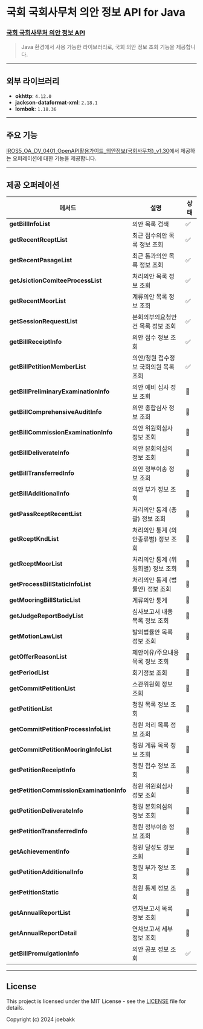 # 국회 국회사무처 의안 정보 API for Java

### [국회 국회사무처 의안 정보 API](https://www.data.go.kr/data/3037286/openapi.do) ###
> Java 환경에서 사용 가능한 라이브러리로, 국회 의안 정보 조회 기능을 제공합니다.

---

## 외부 라이브러리 ##
- **okhttp**: `4.12.0`
- **jackson-dataformat-xml**: `2.18.1`
- **lombok**: `1.18.36`

---

## 주요 기능 ##
[IROS5_OA_DV_0401_OpenAPI활용가이드_의안정보(국회사무처)_v1.30](https://www.data.go.kr/data/3037286/openapi.do)에서 제공하는 오퍼레이션에 대한 기능을 제공합니다.

---

## 제공 오퍼레이션 ##

| 메서드 | 설명 | 상태 |
| --- | --- |----|
| **getBillInfoList** | 의안 목록 검색 | ✅  |
| **getRecentRceptList** | 최근 접수의안 목록 정보 조회 | ✅  |
| **getRecentPasageList** | 최근 통과의안 목록 정보 조회 | ✅  |
| **getJsictionComiteeProcessList** | 처리의안 목록 정보 조회 | ✅  |
| **getRecentMoorList** | 계류의안 목록 정보 조회 | ✅  |
| **getSessionRequestList** | 본회의부의요청안건 목록 정보 조회 | ✅  |
| **getBillReceiptInfo** | 의안 접수 정보 조회 | ✅  |
| **getBillPetitionMemberList** | 의안/청원 접수정보 국회의원 목록 조회 | ✅  |
| **getBillPreliminaryExaminationInfo** | 의안 예비 심사 정보 조회 | 🔲 |
| **getBillComprehensiveAuditInfo** | 의안 종합심사 정보 조회 | 🔲 |
| **getBillCommissionExaminationInfo** | 의안 위원회심사 정보 조회 | 🔲 |
| **getBillDeliverateInfo** | 의안 본회의심의 정보 조회 | 🔲 |
| **getBillTransferredInfo** | 의안 정부이송 정보 조회 | 🔲 |
| **getBillAdditionalInfo** | 의안 부가 정보 조회 | 🔲 |
| **getPassRceptRecentList** | 처리의안 통계 (총괄) 정보 조회 | 🔲 |
| **getRceptKndList** | 처리의안 통계 (의안종류별) 정보 조회 | 🔲 |
| **getRceptMoorList** | 처리의안 통계 (위원회별) 정보 조회 | 🔲 |
| **getProcessBillStaticInfoList** | 처리의안 통계 (법률안) 정보 조회 | 🔲 |
| **getMooringBillStaticList** | 계류의안 통계 | 🔲 |
| **getJudgeReportBodyList** | 심사보고서 내용 목록 정보 조회 | 🔲 |
| **getMotionLawList** | 발의법률안 목록 정보 조회 | 🔲 |
| **getOfferReasonList** | 제안이유/주요내용 목록 정보 조회 | 🔲 |
| **getPeriodList** | 회기정보 조회 | 🔲 |
| **getCommitPetitionList** | 소관위원회 정보 조회 | 🔲 |
| **getPetitionList** | 청원 목록 정보 조회 | 🔲 |
| **getCommitPetitionProcessInfoList** | 청원 처리 목록 정보 조회 | 🔲 |
| **getCommitPetitionMooringInfoList** | 청원 계류 목록 정보 조회 | 🔲 |
| **getPetitionReceiptInfo** | 청원 접수 정보 조회 | 🔲 |
| **getPetitionCommissionExaminationInfo** | 청원 위원회심사 정보 조회 | 🔲 |
| **getPetitionDeliverateInfo** | 청원 본회의심의 정보 조회 | 🔲 |
| **getPetitionTransferredInfo** | 청원 정부이송 정보 조회 | 🔲 |
| **getAchievementInfo** | 청원 달성도 정보 조회 | 🔲 |
| **getPetitionAdditionalInfo** | 청원 부가 정보 조회 | 🔲 |
| **getPetitionStatic** | 청원 통계 정보 조회 | 🔲 |
| **getAnnualReportList** | 연차보고서 목록 정보 조회 | 🔲 |
| **getAnnualReportDetail** | 연차보고서 세부 정보 조회 | 🔲 |
| **getBillPromulgationInfo** | 의안 공포 정보 조회 | ✅ |

---

## License

This project is licensed under the MIT License - see the [LICENSE](./LICENSE) file for details.

Copyright (c) 2024 joebakk

